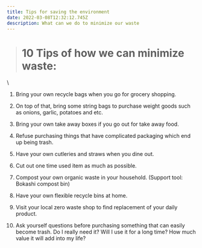 ```yaml
---
title: Tips for saving the environment
date: 2022-03-08T12:32:12.745Z
description: What can we do to minimize our waste
---
```

> # **10 Tips of how we can minimize waste:**

\
1. Bring your own recycle bags when you go for grocery shopping.

2. On top of that, bring some string bags to purchase weight goods such as onions, garlic, potatoes and etc.

3. Bring your own take away boxes if you go out for take away food.

4. Refuse purchasing things that have complicated packaging which end up being trash.

5. Have your own cutleries and straws when you dine out.

6. Cut out one time used item as much as possible.

7. Compost your own organic waste in your household. (Support tool: Bokashi compost bin)

8. Have your own flexible recycle bins at home.

9. Visit your local zero waste shop to find replacement of your daily product.

10. Ask yourself questions before purchasing something that can easily become trash. Do I really need it? Will I use it for a long time? How much value it will add into my life?
